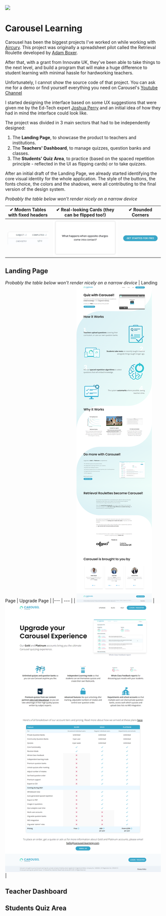 <img src="https://www.carousel-learning.com/logo.svg" style="width: 150px"/>

# Carousel Learning

Carousel has been the biggest projects I've worked on while working with [Aircury](https://www.aircury.com/). This project was originally a spreadsheet pilot called the Retrieval Roulette developed by [Adam Boxer](https://twitter.com/adamboxer1).

After that, with a grant from Innovate UK, they've been able to take things to the next level, and build a program that will make a huge difference to student learning with minimal hassle for hardworking teachers.

Unfortunately, I cannot show the source code of that project. You can ask me for a demo or find yourself everything you need on Carousel's [Youtube Channel](https://www.youtube.com/channel/UCYW4FlFhLfrK2T31Q0Aj4Lg)

I started designing the interface based on some UX suggestions that were given me by the Ed-Tech expert [Joshua Perry](https://twitter.com/bringmoredata) and an initial idea of how they had in mind the interface could look like.

The project was divided in 3 main sectors that had to be independently designed:

1. The **Landing Page**, to showcase the product to teachers and institutions.
2. The **Teachers' Dashboard**, to manage quizzes, question banks and classes.
3. The **Students' Quiz Area**, to practice (based on the spaced repetition principle - reflected in the UI as flipping cards) or to take quizzes.

After an initial draft of the Landing Page, we already started identifying the core visual identity for the whole application.
The style of the buttons, the fonts choice, the colors and the shadows, were all contributing to the final version of the design system.

*Probably the table below won't render nicely on a narrow device*

| ✔ Modern Tables with fixed headers | ✔ Real-looking Cards (they can be flipped too!) | ✔ Rounded Corners |
|---                                  | ---                                             | ---                |
| <img src="https://github.com/gianluigitrontini/carousel-learning/blob/main/images/modern-tables.JPG?raw=true"  valign='middle'/> | <img src="https://github.com/gianluigitrontini/carousel-learning/blob/main/images/real-cards.JPG?raw=true" valign='middle'/> | <img src="https://github.com/gianluigitrontini/carousel-learning/blob/main/images/rounded-buttons.JPG?raw=true" valign='middle'/> |

## Landing Page
*Probably the table below won't render nicely on a narrow device*
| Landing Page | Upgrade Page |
|---           | ---          |
| <img src="https://github.com/gianluigitrontini/carousel-learning/blob/main/images/landing-page.png?raw=true"/> | <img src="https://github.com/gianluigitrontini/carousel-learning/blob/main/images/upgrade-page.png?raw=true"/> |

## Teacher Dashboard


## Students Quiz Area
